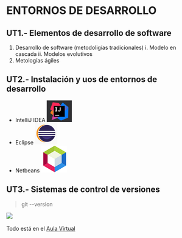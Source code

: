 # ENTORNOS DE DESARROLLO

## UT1.- Elementos de desarrollo de software

1. Desarrollo de software (metodoligías tradicionales)
    i. Modelo en cascada
    ii. Modelos evolutivos
2. Metologías ágiles

## UT2.- Instalación y uos de entornos de desarrollo


* IntelliJ IDEA ![](/img/IDEA.PNG)
* Eclipse ![](/img/eclipse.PNG)
* Netbeans ![](/img/netbeans.PNG)

## UT3.- Sistemas de control de versiones


> git --version

![](https://github.com/danicorpa/ca)

Todo está en el [Aula Virtual](https://aulavirtual33.educa.madrid.org/ies.quevedo.madrid/course/view.php?id=669)